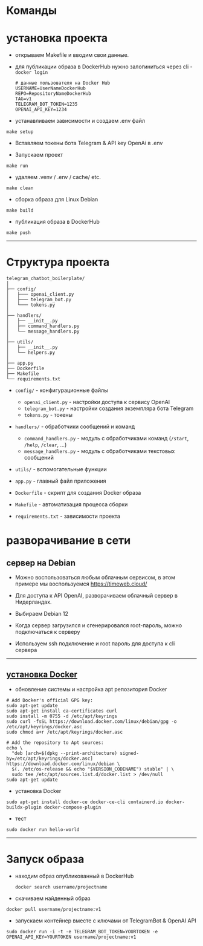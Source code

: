 # Команды

# установка проекта

- открываем Makefile и вводим свои данные.
- для публикации образа в DockerHub нужно залогиниться через cli -  `docker login`
  
  ```
  # данные пользователя на Docker Hub
  USERNAME=UserNameDockerHub
  REPO=RepositoryNameDockerHub
  TAG=v1
  TELEGRAM_BOT_TOKEN=1235
  OPENAI_API_KEY=1234
  ```

- устанавливаем зависимости и создаем .env файл

```
make setup
```

- Вставляем токены бота Telegram & API key OpenAi в .env

- Запускаем проект

```
make run
```

- удаляем .venv / .env / cache/ etc.

```
make clean
```

- сборка образа для Linux Debian

```
make build
```

- публикация образа в DockerHub

```
make push
```


---

# Структура проекта

```
telegram_chatbot_boilerplate/
│
├── config/
│   ├─── openai_client.py
│   ├─── telegram_bot.py
│   └─── tokens.py
│
├── handlers/
│   ├── __init__.py
│   ├── command_handlers.py
│   └── message_handlers.py
│
├── utils/
│   ├── __init__.py
│   └── helpers.py
│
├── app.py
├── Dockerfile
├── Makefile
└── requirements.txt
```

- `config/` - конфигурационные файлы

  - `openai_client.py` - настройки доступа к сервису OpenAI
  - `telegram_bot.py` - настройки создания экземпляра бота Telegram
  - `tokens.py` - токены

- `handlers/` - обработчики сообщений и команд

  - `command_handlers.py` - модуль с обработчиками команд (`/start`, `/help`, `/clear`, ...)
  - `message_handlers.py` - модуль с обработчиками текстовых сообщений

- `utils/` - вспомогательные функции

- `app.py` - главный файл приложения

- `Dockerfile` - скрипт для создания Docker образа
 
- `Makefile` - автоматизация процесса сборки

- `requirements.txt` - зависимости проекта

# разворачивание в сети

## сервер на Debian

- Можно воспользоваться любым облачным сервисом, в этом примере мы воспользуемся https://timeweb.cloud/
- Для доступа к API OpenAI, разворачиваем облачный сервер в Нидерландах.

- Выбираем Debian 12

- Когда сервер загрузился и сгенерировался root-пароль, можно подключаться к серверу

- Используем ssh подключение и root пароль для доступа к cli сервера

---

## [установка Docker](https://docs.docker.com/engine/install/debian/)

- обновление системы и настройка apt репозитория Docker

```
# Add Docker's official GPG key:
sudo apt-get update
sudo apt-get install ca-certificates curl
sudo install -m 0755 -d /etc/apt/keyrings
sudo curl -fsSL https://download.docker.com/linux/debian/gpg -o /etc/apt/keyrings/docker.asc
sudo chmod a+r /etc/apt/keyrings/docker.asc

# Add the repository to Apt sources:
echo \
  "deb [arch=$(dpkg --print-architecture) signed-by=/etc/apt/keyrings/docker.asc] https://download.docker.com/linux/debian \
  $(. /etc/os-release && echo "$VERSION_CODENAME") stable" | \
  sudo tee /etc/apt/sources.list.d/docker.list > /dev/null
sudo apt-get update
```

- установка Docker

```
sudo apt-get install docker-ce docker-ce-cli containerd.io docker-buildx-plugin docker-compose-plugin
```

- тест

```
sudo docker run hello-world
```

---

# Запуск образа 

- находим образ опубликованный в DockerHub

  ```
  docker search username/projectname
  ```

- скачиваем найденный образ

```
docker pull username/projectname:v1
```

- запускаем контейнер вместе с ключами от TelegramBot & OpenAI API

```
sudo docker run -i -t -e TELEGRAM_BOT_TOKEN=YOURTOKEN -e OPENAI_API_KEY=YOURTOKEN username/projectname:v1
```
